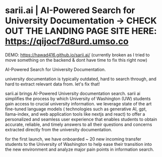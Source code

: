 # sarii.ai | AI-Powered Search for University Documentation  -> CHECK OUT THE LANDING PAGE SITE HERE: https://qijocf7d8urd.umso.co 

DEMO: https://hawad416.github.io/sarii.ai/ (currently broken as I tried to move something on the backend & dont have time to fix this right now) 

AI-Powered Search for University Documentation.  

university documentation is typically outdated, hard to search through, and hard to extract relevant data from.  let's fix that!

sarii.ai brings AI-Powered University documentation search. sarii ai simplifies the process by which University of Washington (UW) students gain access to crucial university information. we leverage state of the art fine-tuned language models ( technologies such as generative AI, gpt, llama-index, and web application tools like nextjs and react)  to offer a personalized and seamless user experience that enables students to obtain accurate, reliable, and timely answers to all their questions and concerns extracted directly from the university documentation.

for the first launch, we have onboarded ~ 20 new incoming transfer students to the University of Washington to help ease their transition into the new environment and analyze major pain points in information search. 


